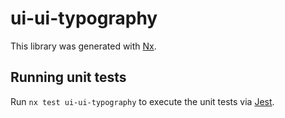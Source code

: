 # ui-ui-typography

This library was generated with [Nx](https://nx.dev).

## Running unit tests

Run `nx test ui-ui-typography` to execute the unit tests via [Jest](https://jestjs.io).
